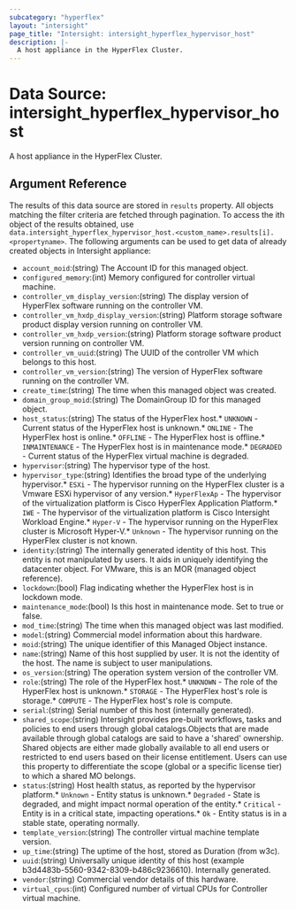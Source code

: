 ```yaml
---
subcategory: "hyperflex"
layout: "intersight"
page_title: "Intersight: intersight_hyperflex_hypervisor_host"
description: |-
  A host appliance in the HyperFlex Cluster.
---
```


# Data Source: intersight_hyperflex_hypervisor_host
A host appliance in the HyperFlex Cluster.
## Argument Reference
The results of this data source are stored in `results` property.
All objects matching the filter criteria are fetched through pagination.
To access the ith object of the results obtained, use `data.intersight_hyperflex_hypervisor_host.<custom_name>.results[i].<propertyname>`.
The following arguments can be used to get data of already created objects in Intersight appliance:
* `account_moid`:(string) The Account ID for this managed object. 
* `configured_memory`:(int) Memory configured for controller virtual machine. 
* `controller_vm_display_version`:(string) The display version of HyperFlex software running on the controller VM. 
* `controller_vm_hxdp_display_version`:(string) Platform storage software product display version running on controller VM. 
* `controller_vm_hxdp_version`:(string) Platform storage software product version running on controller VM. 
* `controller_vm_uuid`:(string) The UUID of the controller VM which belongs to this host. 
* `controller_vm_version`:(string) The version of HyperFlex software running on the controller VM. 
* `create_time`:(string) The time when this managed object was created. 
* `domain_group_moid`:(string) The DomainGroup ID for this managed object. 
* `host_status`:(string) The status of the HyperFlex host.* `UNKNOWN` - Current status of the HyperFlex host is unknown.* `ONLINE` - The HyperFlex host is online.* `OFFLINE` - The HyperFlex host is offline.* `INMAINTENANCE` - The HyperFlex host is in maintenance mode.* `DEGRADED` - Current status of the HyperFlex virtual machine is degraded. 
* `hypervisor`:(string) The hypervisor type of the host. 
* `hypervisor_type`:(string) Identifies the broad type of the underlying hypervisor.* `ESXi` - The hypervisor running on the HyperFlex cluster is a Vmware ESXi hypervisor of any version.* `HyperFlexAp` - The hypervisor of the virtualization platform is Cisco HyperFlex Application Platform.* `IWE` - The hypervisor of the virtualization platform is Cisco Intersight Workload Engine.* `Hyper-V` - The hypervisor running on the HyperFlex cluster is Microsoft Hyper-V.* `Unknown` - The hypervisor running on the HyperFlex cluster is not known. 
* `identity`:(string) The internally generated identity of this host. This entity is not manipulated by users. It aids in uniquely identifying the datacenter object. For VMware, this is an MOR (managed object reference). 
* `lockdown`:(bool) Flag indicating whether the HyperFlex host is in lockdown mode. 
* `maintenance_mode`:(bool) Is this host in maintenance mode. Set to true or false. 
* `mod_time`:(string) The time when this managed object was last modified. 
* `model`:(string) Commercial model information about this hardware. 
* `moid`:(string) The unique identifier of this Managed Object instance. 
* `name`:(string) Name of this host supplied by user. It is not the identity of the host. The name is subject to user manipulations. 
* `os_version`:(string) The operation system version of the controller VM. 
* `role`:(string) The role of the HyperFlex host.* `UNKNOWN` - The role of the HyperFlex host is unknown.* `STORAGE` - The HyperFlex host's role is storage.* `COMPUTE` - The HyperFlex host's role is compute. 
* `serial`:(string) Serial number of this host (internally generated). 
* `shared_scope`:(string) Intersight provides pre-built workflows, tasks and policies to end users through global catalogs.Objects that are made available through global catalogs are said to have a 'shared' ownership. Shared objects are either made globally available to all end users or restricted to end users based on their license entitlement. Users can use this property to differentiate the scope (global or a specific license tier) to which a shared MO belongs. 
* `status`:(string) Host health status, as reported by the hypervisor platform.* `Unknown` - Entity status is unknown.* `Degraded` - State is degraded, and might impact normal operation of the entity.* `Critical` - Entity is in a critical state, impacting operations.* `Ok` - Entity status is in a stable state, operating normally. 
* `template_version`:(string) The controller virtual machine template version. 
* `up_time`:(string) The uptime of the host, stored as Duration (from w3c). 
* `uuid`:(string) Universally unique identity of this host (example b3d4483b-5560-9342-8309-b486c9236610). Internally generated. 
* `vendor`:(string) Commercial vendor details of this hardware. 
* `virtual_cpus`:(int) Configured number of virtual CPUs for Controller virtual machine. 
 